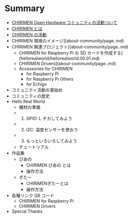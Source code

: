 # Summary

* [CHIRIMEN Open Hardware コミュニティの活動ついて](README.md)
* [CHIRIMEN とは](about-community/page.01.md)
* [CHIRIMEN の活動](about-community/page.02.00.md)
* CHIRIMEN 環境のイメージ](about-community/page..md)
* CHIRIMEN 関連プロジェクト](about-community/page..md)
  * CHIRIMEN for Raspberry Pi の SD カードを作成する](hellorealworld/hellorealworld.00.01.md)
  * CHIRIMEN Drivers](about-community/page..md)
  * Accessories for CHIRIMEN
    * for Raspberry Pi
    * for Raspberry Pi Others
    * for Echigo
* コミュニティ活動の事始め
* コミュニティの歴史
* Hello Real World
  * 機材の準備
  * 1. GPIO: L チカしてみよう
  * 2. I2C: 温度センサーを使おう
  * 3. もっといろいろしてみよう
  * チュートリアル
* 作品集
  * ぴあの
    * CHIRIMEN ぴあの とは
    * 操作方法
  * ぎたー
    * CHIRIMENぎたーとは
    * 操作方法
* 各種リンク QR コード
  * CHIRIMEN for Raspberry Pi
  * CHIRIMEN Drivers
* Special Thanks